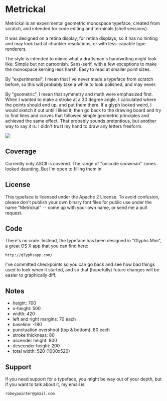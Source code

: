 
Metrickal
=========

Metrickal is an experimental geometric monospace typeface, created from
scratch, and intended for code editing and terminals (shell sessions).

It was designed on a retina display, for retina displays, so it has no
hinting and may look bad at chunkier resolutions, or with less-capable type
renderers.

The style is intended to mimic what a draftsman's handwriting might look
like: Simple but not cartoonish. Sans-serif, with a few exceptions to make
the monospace kerning less harsh. Easy to read at smaller point sizes.

By "experimental", I mean that I've never made a typeface from scratch
before, so this will probably take a while to look polished, and may never.

By "geometric", I mean that symmetry and math were emphasized first. When I
wanted to make a stroke at a 30 degree angle, I calculated where the points
should end up, and put them there. If a glyph looked weird, I would sketch it
out until I liked it, then go back to the drawing board and try to find lines
and curves that followed simple geometric principles and achieved the same
effect. That probably sounds pretentious, but another way to say it is: I
didn't trust my hand to draw any letters freeform.

<img src="https://raw.github.com/robey/metrickal-typeface/master/example.png">


Coverage
--------

Currently only ASCII is covered. The range of "unicode snowman" zones looked
daunting. But I'm open to filling them in.


License
-------

This typeface is licensed under the Apache 2 License. To avoid confusion,
please don't publish your own binary font files for public use under the
name "Metrickal" -- come up with your own name, or send me a pull request.


Code
----

There's no code. Instead, the typeface has been designed in "Glyphs Mini", a
great OS X app that you can find here:

    http://glyphsapp.com/

I've committed checkpoints so you can go back and see how bad things used to
look when it started, and so that (hopefully) future changes will be easier
to graphically diff.


Notes
-----

- height: 700
- x-height: 500
- width: 420
- left and right margins: 70 each
- baseline: -180
- punctuation overshoot (top & bottom): 80 each
- stroke thickness: 80
- ascender height: 800
- descender height: 200
- total width: 520 (1000x520)


Support
-------

If you need support for a typeface, you might be way out of your depth, but
if you want to talk about it, my email is:

    robeypointer@gmail.com

